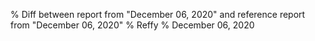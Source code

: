 % Diff between report from "December 06, 2020" and reference report from "December 06, 2020"
% Reffy
% December 06, 2020

